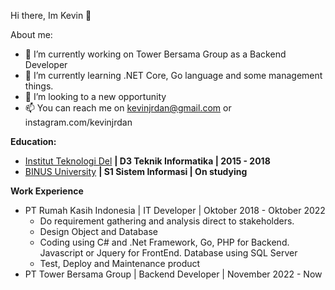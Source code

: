 Hi there, Im Kevin 👋

About me:

- 🔭 I’m currently working on Tower Bersama Group as a Backend Developer
- 🌱 I’m currently learning .NET Core, Go language and some management things.
- 👯 I’m looking to a new opportunity
- 📫 You can reach me on kevinjrdan@gmail.com or instagram.com/kevinjrdan


**Education:**
- [Institut Teknologi Del](https://www.del.ac.id/) **| D3 Teknik Informatika | 2015 - 2018**
- [BINUS University](https://binus.ac.id/) **| S1 Sistem Informasi | On studying**

**Work Experience**
- PT Rumah Kasih Indonesia | IT Developer | Oktober 2018 - Oktober 2022
  - Do requirement gathering and analysis direct to stakeholders.
  - Design Object and Database
  - Coding using C# and .Net Framework, Go, PHP for Backend. Javascript or Jquery for FrontEnd. Database using SQL Server
  - Test, Deploy and Maintenance product
- PT Tower Bersama Group | Backend Developer | November 2022 - Now
  
